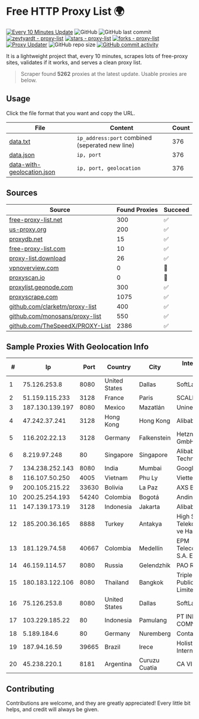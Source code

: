 
# Free HTTP Proxy List 🌍

[![Every 10 Minutes Update](https://github.com/mertguvencli/http-proxy-list/actions/workflows/main.yml/badge.svg?branch=main)](https://github.com/mertguvencli/http-proxy-list/actions/workflows/main.yml)
![GitHub](https://img.shields.io/github/license/mertguvencli/http-proxy-list)
![GitHub last commit](https://img.shields.io/github/last-commit/mertguvencli/http-proxy-list)
[![zevtyardt - proxy-list](https://img.shields.io/static/v1?label=zevtyardt&message=proxy-list&color=blue&logo=github)](https://github.com/zevtyardt/proxy-list "Go to GitHub repo")
[![stars - proxy-list](https://img.shields.io/github/stars/zevtyardt/proxy-list?style=social)](https://github.com/zevtyardt/proxy-list)
[![forks - proxy-list](https://img.shields.io/github/forks/zevtyardt/proxy-list?style=social)](https://github.com/zevtyardt/proxy-list)
[![Proxy Updater](https://github.com/zevtyardt/proxy-list/workflows/Proxy%20Updater/badge.svg)](https://github.com/zevtyardt/proxy-list/actions?query=workflow:"Proxy+Updater")
![GitHub repo size](https://img.shields.io/github/repo-size/zevtyardt/proxy-list)
[![GitHub commit activity](https://img.shields.io/github/commit-activity/m/zevtyardt/proxy-list?logo=commits)](https://github.com/zevtyardt/proxy-list/commits/main)

It is a lightweight project that, every 10 minutes, scrapes lots of free-proxy sites, validates if it works, and serves a clean proxy list.

> Scraper found **5262** proxies at the latest update. Usable proxies are below.

## Usage

Click the file format that you want and copy the URL.

|File|Content|Count|
|----|-------|-----|
|[data.txt](https://raw.githubusercontent.com/mertguvencli/http-proxy-list/main/proxy-list/data.txt)|`ip_address:port` combined (seperated new line)|376|
|[data.json](https://raw.githubusercontent.com/mertguvencli/http-proxy-list/main/proxy-list/data.json)|`ip, port`|376|
|[data-with-geolocation.json](https://raw.githubusercontent.com/mertguvencli/http-proxy-list/main/proxy-list/data-with-geolocation.json)|`ip, port, geolocation`|376|

## Sources

|Source|Found Proxies|Succeed|
|------|-------------|-------|
|[free-proxy-list.net](https://free-proxy-list.net)|300|✅|
|[us-proxy.org](https://www.us-proxy.org)|200|✅|
|[proxydb.net](http://proxydb.net)|15|✅|
|[free-proxy-list.com](https://free-proxy-list.com/?page=&port=&type%5B%5D=http&type%5B%5D=https&up_time=0&search=Search)|10|✅|
|[proxy-list.download](https://www.proxy-list.download/HTTP)|26|✅|
|[vpnoverview.com](https://vpnoverview.com/privacy/anonymous-browsing/free-proxy-servers)|0|🚫|
|[proxyscan.io](https://www.proxyscan.io)|0|🚫|
|[proxylist.geonode.com](https://proxylist.geonode.com/api/proxy-list?limit=300&page=1&sort_by=lastChecked&sort_type=desc&protocols=http,https)|300|✅|
|[proxyscrape.com](https://api.proxyscrape.com/v2/?request=displayproxies&protocol=http&timeout=10000&country=all&ssl=all&anonymity=all)|1075|✅|
|[github.com/clarketm/proxy-list](https://raw.githubusercontent.com/clarketm/proxy-list/master/proxy-list-raw.txt)|400|✅|
|[github.com/monosans/proxy-list](https://raw.githubusercontent.com/monosans/proxy-list/main/proxies/http.txt)|550|✅|
|[github.com/TheSpeedX/PROXY-List](https://raw.githubusercontent.com/TheSpeedX/PROXY-List/master/http.txt)|2386|✅|


## Sample Proxies With Geolocation Info

|#|Ip|Port|Country|City|Internet Service Provider|
|-|--|----|-------|----|-------------------------|
|1|75.126.253.8|8080|United States|Dallas|SoftLayer|
|2|51.159.115.233|3128|France|Paris|SCALEWAY|
|3|187.130.139.197|8080|Mexico|Mazatlán|Uninet S.A. de C.V.|
|4|47.242.37.241|3128|Hong Kong|Hong Kong|Alibaba.com LLC|
|5|116.202.22.13|3128|Germany|Falkenstein|Hetzner Online GmbH|
|6|8.219.97.248|80|Singapore|Singapore|Alibaba (US) Technology Co., Ltd.|
|7|134.238.252.143|8080|India|Mumbai|Google LLC|
|8|116.107.50.250|4005|Vietnam|Phu Ly|Viettel Corporation|
|9|200.105.215.22|33630|Bolivia|La Paz|AXS Bolivia S. A.|
|10|200.25.254.193|54240|Colombia|Bogotá|Andinet ON Line|
|11|147.139.173.19|3128|Indonesia|Jakarta|Alibaba.com LLC|
|12|185.200.36.165|8888|Turkey|Antakya|High Speed Telekomunikasyon ve Hab. Hiz. Ltd. Sti.|
|13|181.129.74.58|40667|Colombia|Medellín|EPM Telecomunicaciones S.A. E.S.P.|
|14|46.159.114.57|8080|Russia|Gelendzhik|PAO Rostelecom|
|15|180.183.122.106|8080|Thailand|Bangkok|Triple T Broadband Public Company Limited|
|16|75.126.253.8|8080|United States|Dallas|SoftLayer|
|17|103.229.185.22|80|Indonesia|Pamulang|PT INDONESIA COMNETS PLUS|
|18|5.189.184.6|80|Germany|Nuremberg|Contabo GmbH|
|19|187.94.16.59|39665|Brazil|Irece|Holistica Provedor Internet Ltda|
|20|45.238.220.1|8181|Argentina|Curuzu Cuatia|CA VI CU SRL|



## Contributing

Contributions are welcome, and they are greatly appreciated! Every
little bit helps, and credit will always be given.

